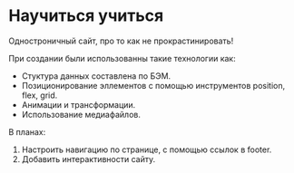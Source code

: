 # Научиться учиться

Одностроничный сайт, про то как не прокрастинировать!

При создании были использованны такие технологии как:
* Стуктура данных составлена по БЭМ.
* Позиционирование эллементов с помощью инструментов position, flex, grid.
* Анимации и трансформации.
* Использование медиафайлов.

В планах:
1. Настроить навигацию по странице, с помощью ссылок в footer.
2. Добавить интерактивности сайту.